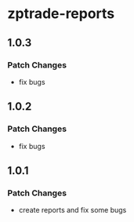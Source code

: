 # zptrade-reports

## 1.0.3

### Patch Changes

- fix bugs

## 1.0.2

### Patch Changes

- fix bugs

## 1.0.1

### Patch Changes

- create reports and fix some bugs
